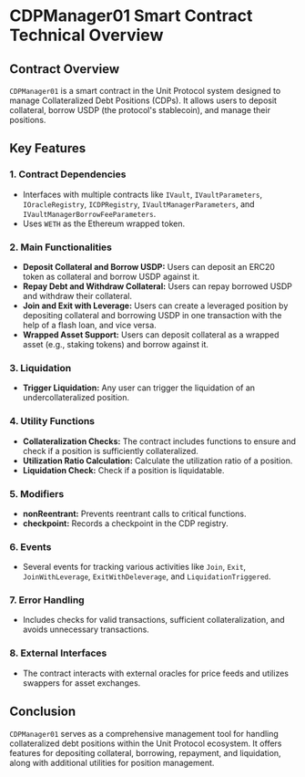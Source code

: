 # CDPManager01 Smart Contract Technical Overview

## Contract Overview
`CDPManager01` is a smart contract in the Unit Protocol system designed to manage Collateralized Debt Positions (CDPs). It allows users to deposit collateral, borrow USDP (the protocol's stablecoin), and manage their positions.

## Key Features

### 1. Contract Dependencies
- Interfaces with multiple contracts like `IVault`, `IVaultParameters`, `IOracleRegistry`, `ICDPRegistry`, `IVaultManagerParameters`, and `IVaultManagerBorrowFeeParameters`.
- Uses `WETH` as the Ethereum wrapped token.

### 2. Main Functionalities
- **Deposit Collateral and Borrow USDP:** Users can deposit an ERC20 token as collateral and borrow USDP against it.
- **Repay Debt and Withdraw Collateral:** Users can repay borrowed USDP and withdraw their collateral.
- **Join and Exit with Leverage:** Users can create a leveraged position by depositing collateral and borrowing USDP in one transaction with the help of a flash loan, and vice versa.
- **Wrapped Asset Support:** Users can deposit collateral as a wrapped asset (e.g., staking tokens) and borrow against it.

### 3. Liquidation
- **Trigger Liquidation:** Any user can trigger the liquidation of an undercollateralized position.

### 4. Utility Functions
- **Collateralization Checks:** The contract includes functions to ensure and check if a position is sufficiently collateralized.
- **Utilization Ratio Calculation:** Calculate the utilization ratio of a position.
- **Liquidation Check:** Check if a position is liquidatable.

### 5. Modifiers
- **nonReentrant:** Prevents reentrant calls to critical functions.
- **checkpoint:** Records a checkpoint in the CDP registry.

### 6. Events
- Several events for tracking various activities like `Join`, `Exit`, `JoinWithLeverage`, `ExitWithDeleverage`, and `LiquidationTriggered`.

### 7. Error Handling
- Includes checks for valid transactions, sufficient collateralization, and avoids unnecessary transactions.

### 8. External Interfaces
- The contract interacts with external oracles for price feeds and utilizes swappers for asset exchanges.

## Conclusion
`CDPManager01` serves as a comprehensive management tool for handling collateralized debt positions within the Unit Protocol ecosystem. It offers features for depositing collateral, borrowing, repayment, and liquidation, along with additional utilities for position management.

